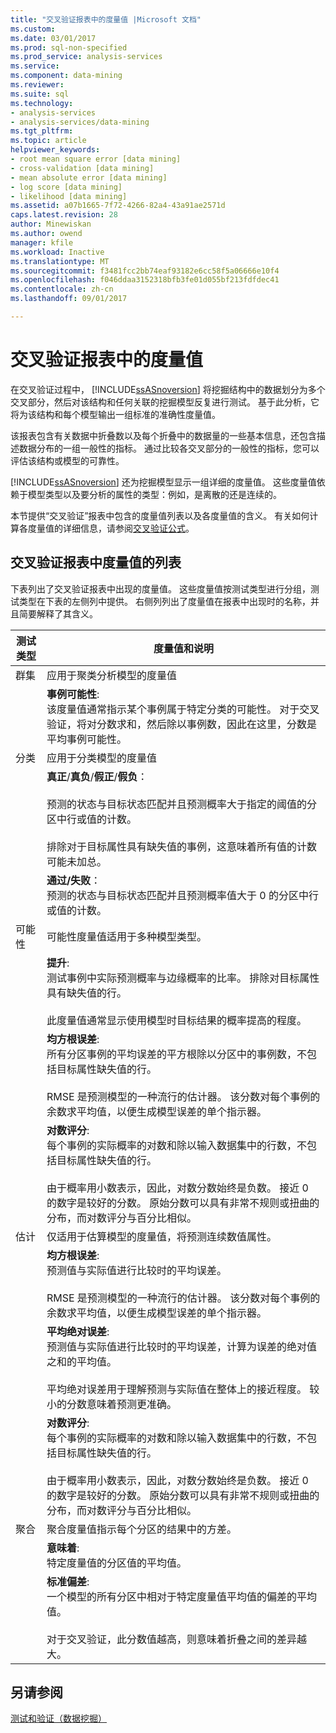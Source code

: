 ```yaml
---
title: "交叉验证报表中的度量值 |Microsoft 文档"
ms.custom: 
ms.date: 03/01/2017
ms.prod: sql-non-specified
ms.prod_service: analysis-services
ms.service: 
ms.component: data-mining
ms.reviewer: 
ms.suite: sql
ms.technology:
- analysis-services
- analysis-services/data-mining
ms.tgt_pltfrm: 
ms.topic: article
helpviewer_keywords:
- root mean square error [data mining]
- cross-validation [data mining]
- mean absolute error [data mining]
- log score [data mining]
- likelihood [data mining]
ms.assetid: a07b1665-7f72-4266-82a4-43a91ae2571d
caps.latest.revision: 28
author: Minewiskan
ms.author: owend
manager: kfile
ms.workload: Inactive
ms.translationtype: MT
ms.sourcegitcommit: f3481fcc2bb74eaf93182e6cc58f5a06666e10f4
ms.openlocfilehash: f046ddaa3152318bfb3fe01d055bf213fdfdec41
ms.contentlocale: zh-cn
ms.lasthandoff: 09/01/2017

---
```

# <a name="measures-in-the-cross-validation-report"></a>交叉验证报表中的度量值
  在交叉验证过程中， [!INCLUDE[ssASnoversion](../../includes/ssasnoversion-md.md)] 将挖掘结构中的数据划分为多个交叉部分，然后对该结构和任何关联的挖掘模型反复进行测试。 基于此分析，它将为该结构和每个模型输出一组标准的准确性度量值。  
  
 该报表包含有关数据中折叠数以及每个折叠中的数据量的一些基本信息，还包含描述数据分布的一组一般性的指标。 通过比较各交叉部分的一般性的指标，您可以评估该结构或模型的可靠性。  
  
 [!INCLUDE[ssASnoversion](../../includes/ssasnoversion-md.md)] 还为挖掘模型显示一组详细的度量值。 这些度量值依赖于模型类型以及要分析的属性的类型：例如，是离散的还是连续的。  
  
 本节提供“交叉验证”报表中包含的度量值列表以及各度量值的含义。 有关如何计算各度量值的详细信息，请参阅[交叉验证公式](../../analysis-services/data-mining/cross-validation-formulas.md)。  
  
## <a name="list-of-measures-in-the-cross-validation-report"></a>交叉验证报表中度量值的列表  
 下表列出了交叉验证报表中出现的度量值。 这些度量值按测试类型进行分组，测试类型在下表的左侧列中提供。 右侧列列出了度量值在报表中出现时的名称，并且简要解释了其含义。  
  
|测试类型|度量值和说明|  
|---------------|-------------------------------|  
|群集|应用于聚类分析模型的度量值|  
||**事例可能性**:<br />                      该度量值通常指示某个事例属于特定分类的可能性。 对于交叉验证，将对分数求和，然后除以事例数，因此在这里，分数是平均事例可能性。|  
|分类|应用于分类模型的度量值|  
||**真正**/**真负**/**假正**/**假负**：<br /><br /> 预测的状态与目标状态匹配并且预测概率大于指定的阈值的分区中行或值的计数。<br /><br /> 排除对于目标属性具有缺失值的事例，这意味着所有值的计数可能未加总。|  
||**通过/失败**：<br />                      预测的状态与目标状态匹配并且预测概率值大于 0 的分区中行或值的计数。|  
|可能性|可能性度量值适用于多种模型类型。|  
||**提升**:<br />                      测试事例中实际预测概率与边缘概率的比率。 排除对目标属性具有缺失值的行。<br /><br /> 此度量值通常显示使用模型时目标结果的概率提高的程度。|  
||**均方根误差**:<br />                      所有分区事例的平均误差的平方根除以分区中的事例数，不包括目标属性缺失值的行。<br /><br /> RMSE 是预测模型的一种流行的估计器。 该分数对每个事例的余数求平均值，以便生成模型误差的单个指示器。|  
||**对数评分**:<br />                      每个事例的实际概率的对数和除以输入数据集中的行数，不包括目标属性缺失值的行。<br /><br /> 由于概率用小数表示，因此，对数分数始终是负数。 接近 0 的数字是较好的分数。 原始分数可以具有非常不规则或扭曲的分布，而对数评分与百分比相似。|  
|估计|仅适用于估算模型的度量值，将预测连续数值属性。|  
||**均方根误差**:<br />                      预测值与实际值进行比较时的平均误差。<br /><br /> RMSE 是预测模型的一种流行的估计器。 该分数对每个事例的余数求平均值，以便生成模型误差的单个指示器。|  
||**平均绝对误差**:<br />                      预测值与实际值进行比较时的平均误差，计算为误差的绝对值之和的平均值。<br /><br /> 平均绝对误差用于理解预测与实际值在整体上的接近程度。 较小的分数意味着预测更准确。|  
||**对数评分**:<br />                      每个事例的实际概率的对数和除以输入数据集中的行数，不包括目标属性缺失值的行。<br /><br /> 由于概率用小数表示，因此，对数分数始终是负数。 接近 0 的数字是较好的分数。 原始分数可以具有非常不规则或扭曲的分布，而对数评分与百分比相似。|  
|聚合|聚合度量值指示每个分区的结果中的方差。|  
||**意味着**:<br />                      特定度量值的分区值的平均值。|  
||**标准偏差**:<br />                      一个模型的所有分区中相对于特定度量值平均值的偏差的平均值。<br /><br /> 对于交叉验证，此分数值越高，则意味着折叠之间的差异越大。|  
  
## <a name="see-also"></a>另请参阅  
 [测试和验证（数据挖掘）](../../analysis-services/data-mining/testing-and-validation-data-mining.md)  
  
  

